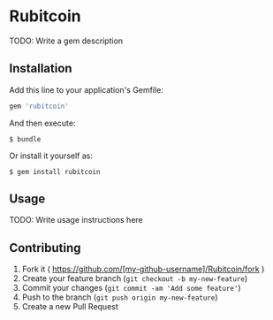 # Rubitcoin

TODO: Write a gem description

## Installation

Add this line to your application's Gemfile:

```ruby
gem 'rubitcoin'
```

And then execute:

    $ bundle

Or install it yourself as:

    $ gem install rubitcoin

## Usage

TODO: Write usage instructions here

## Contributing

1. Fork it ( https://github.com/[my-github-username]/Rubitcoin/fork )
2. Create your feature branch (`git checkout -b my-new-feature`)
3. Commit your changes (`git commit -am 'Add some feature'`)
4. Push to the branch (`git push origin my-new-feature`)
5. Create a new Pull Request
